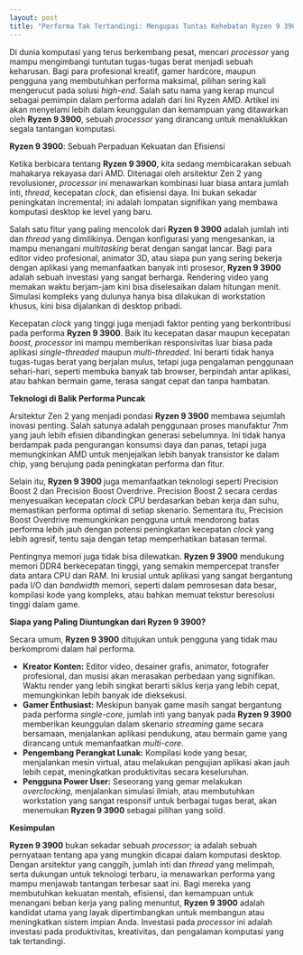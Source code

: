 ```yaml
---
layout: post
title: "Performa Tak Tertandingi: Mengupas Tuntas Kehebatan Ryzen 9 3900"
---
```


Di dunia komputasi yang terus berkembang pesat, mencari *processor* yang mampu mengimbangi tuntutan tugas-tugas berat menjadi sebuah keharusan. Bagi para profesional kreatif, gamer hardcore, maupun pengguna yang membutuhkan performa maksimal, pilihan sering kali mengerucut pada solusi *high-end*. Salah satu nama yang kerap muncul sebagai pemimpin dalam performa adalah dari lini Ryzen AMD. Artikel ini akan menyelami lebih dalam keunggulan dan kemampuan yang ditawarkan oleh **Ryzen 9 3900**, sebuah *processor* yang dirancang untuk menaklukkan segala tantangan komputasi.

**Ryzen 9 3900**: Sebuah Perpaduan Kekuatan dan Efisiensi

Ketika berbicara tentang **Ryzen 9 3900**, kita sedang membicarakan sebuah mahakarya rekayasa dari AMD. Ditenagai oleh arsitektur Zen 2 yang revolusioner, *processor* ini menawarkan kombinasi luar biasa antara jumlah inti, *thread*, kecepatan *clock*, dan efisiensi daya. Ini bukan sekadar peningkatan incremental; ini adalah lompatan signifikan yang membawa komputasi desktop ke level yang baru.

Salah satu fitur yang paling mencolok dari **Ryzen 9 3900** adalah jumlah inti dan *thread* yang dimilikinya. Dengan konfigurasi yang mengesankan, ia mampu menangani *multitasking* berat dengan sangat lancar. Bagi para editor video profesional, animator 3D, atau siapa pun yang sering bekerja dengan aplikasi yang memanfaatkan banyak inti prosesor, **Ryzen 9 3900** adalah sebuah investasi yang sangat berharga. Rendering video yang memakan waktu berjam-jam kini bisa diselesaikan dalam hitungan menit. Simulasi kompleks yang dulunya hanya bisa dilakukan di workstation khusus, kini bisa dijalankan di desktop pribadi.

Kecepatan *clock* yang tinggi juga menjadi faktor penting yang berkontribusi pada performa **Ryzen 9 3900**. Baik itu kecepatan dasar maupun kecepatan *boost*, *processor* ini mampu memberikan responsivitas luar biasa pada aplikasi *single-threaded* maupun *multi-threaded*. Ini berarti tidak hanya tugas-tugas berat yang berjalan mulus, tetapi juga pengalaman penggunaan sehari-hari, seperti membuka banyak tab browser, berpindah antar aplikasi, atau bahkan bermain game, terasa sangat cepat dan tanpa hambatan.

**Teknologi di Balik Performa Puncak**

Arsitektur Zen 2 yang menjadi pondasi **Ryzen 9 3900** membawa sejumlah inovasi penting. Salah satunya adalah penggunaan proses manufaktur 7nm yang jauh lebih efisien dibandingkan generasi sebelumnya. Ini tidak hanya berdampak pada pengurangan konsumsi daya dan panas, tetapi juga memungkinkan AMD untuk menjejalkan lebih banyak transistor ke dalam chip, yang berujung pada peningkatan performa dan fitur.

Selain itu, **Ryzen 9 3900** juga memanfaatkan teknologi seperti Precision Boost 2 dan Precision Boost Overdrive. Precision Boost 2 secara cerdas menyesuaikan kecepatan *clock* CPU berdasarkan beban kerja dan suhu, memastikan performa optimal di setiap skenario. Sementara itu, Precision Boost Overdrive memungkinkan pengguna untuk mendorong batas performa lebih jauh dengan potensi peningkatan kecepatan *clock* yang lebih agresif, tentu saja dengan tetap memperhatikan batasan termal.

Pentingnya memori juga tidak bisa dilewatkan. **Ryzen 9 3900** mendukung memori DDR4 berkecepatan tinggi, yang semakin mempercepat transfer data antara CPU dan RAM. Ini krusial untuk aplikasi yang sangat bergantung pada I/O dan *bandwidth* memori, seperti dalam pemrosesan data besar, kompilasi kode yang kompleks, atau bahkan memuat tekstur beresolusi tinggi dalam game.

**Siapa yang Paling Diuntungkan dari Ryzen 9 3900?**

Secara umum, **Ryzen 9 3900** ditujukan untuk pengguna yang tidak mau berkompromi dalam hal performa.

*   **Kreator Konten:** Editor video, desainer grafis, animator, fotografer profesional, dan musisi akan merasakan perbedaan yang signifikan. Waktu render yang lebih singkat berarti siklus kerja yang lebih cepat, memungkinkan lebih banyak ide dieksekusi.
*   **Gamer Enthusiast:** Meskipun banyak game masih sangat bergantung pada performa *single-core*, jumlah inti yang banyak pada **Ryzen 9 3900** memberikan keunggulan dalam skenario *streaming* game secara bersamaan, menjalankan aplikasi pendukung, atau bermain game yang dirancang untuk memanfaatkan *multi-core*.
*   **Pengembang Perangkat Lunak:** Kompilasi kode yang besar, menjalankan mesin virtual, atau melakukan pengujian aplikasi akan jauh lebih cepat, meningkatkan produktivitas secara keseluruhan.
*   **Pengguna Power User:** Seseorang yang gemar melakukan *overclocking*, menjalankan simulasi ilmiah, atau membutuhkan workstation yang sangat responsif untuk berbagai tugas berat, akan menemukan **Ryzen 9 3900** sebagai pilihan yang solid.

**Kesimpulan**

**Ryzen 9 3900** bukan sekadar sebuah *processor*; ia adalah sebuah pernyataan tentang apa yang mungkin dicapai dalam komputasi desktop. Dengan arsitektur yang canggih, jumlah inti dan *thread* yang melimpah, serta dukungan untuk teknologi terbaru, ia menawarkan performa yang mampu menjawab tantangan terbesar saat ini. Bagi mereka yang membutuhkan kekuatan mentah, efisiensi, dan kemampuan untuk menangani beban kerja yang paling menuntut, **Ryzen 9 3900** adalah kandidat utama yang layak dipertimbangkan untuk membangun atau meningkatkan sistem impian Anda. Investasi pada *processor* ini adalah investasi pada produktivitas, kreativitas, dan pengalaman komputasi yang tak tertandingi.
